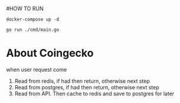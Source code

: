 #HOW TO RUN

```
docker-compose up -d

go run ./cmd/main.go
```
# About Coingecko
when user request come
1. Read from redis, if had then return, otherwise next step
2. Read from postgres, if had then return, otherwise next step
3. Read from API. Then cache to redis and save to postgres for later